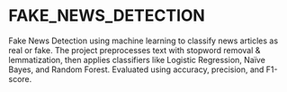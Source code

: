 # FAKE_NEWS_DETECTION
Fake News Detection using machine learning to classify news articles as real or fake. The project preprocesses text with stopword removal &amp; lemmatization, then applies classifiers like Logistic Regression, Naïve Bayes, and Random Forest. Evaluated using accuracy, precision, and F1-score.
